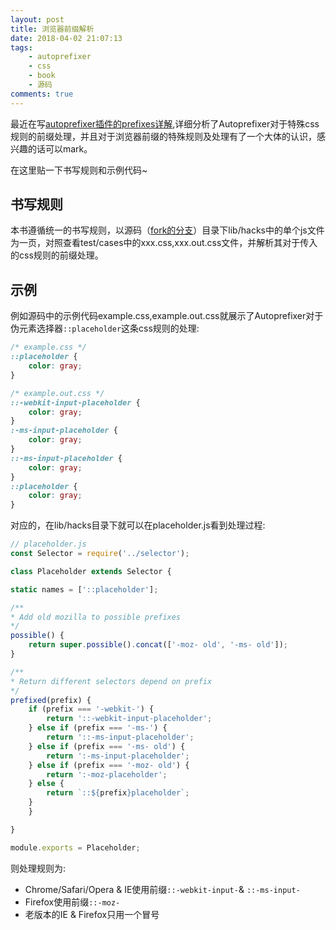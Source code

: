 ```yaml
---
layout: post
title: 浏览器前缀解析
date: 2018-04-02 21:07:13
tags: 
    - autoprefixer
    - css
    - book
    - 源码
comments: true
---
```


最近在写[autoprefixer插件的prefixes详解](https://sydot.gitbooks.io/autoprefixer-prefixes/content/),详细分析了Autoprefixer对于特殊css规则的前缀处理，并且对于浏览器前缀的特殊规则及处理有了一个大体的认识，感兴趣的话可以mark。

在这里贴一下书写规则和示例代码~

## 书写规则

本书遵循统一的书写规则，以源码（[fork的分支](https://github.com/sydot/autoprefixer)）目录下lib/hacks中的单个js文件为一页，对照查看test/cases中的xxx.css,xxx.out.css文件，并解析其对于传入的css规则的前缀处理。

<!-- more -->

## 示例

例如源码中的示例代码example.css,example.out.css就展示了Autoprefixer对于伪元素选择器`::placeholder`这条css规则的处理:

```css
/* example.css */
::placeholder {
    color: gray;
}

/* example.out.css */
::-webkit-input-placeholder {
    color: gray;
}
:-ms-input-placeholder {
    color: gray;
}
::-ms-input-placeholder {
    color: gray;
}
::placeholder {
    color: gray;
}
```

对应的，在lib/hacks目录下就可以在placeholder.js看到处理过程:

```js
// placeholder.js
const Selector = require('../selector');

class Placeholder extends Selector {

static names = ['::placeholder'];

/**
* Add old mozilla to possible prefixes
*/
possible() {
    return super.possible().concat(['-moz- old', '-ms- old']);
}

/**
* Return different selectors depend on prefix
*/
prefixed(prefix) {
    if (prefix === '-webkit-') {
        return '::-webkit-input-placeholder';
    } else if (prefix === '-ms-') {
        return '::-ms-input-placeholder';
    } else if (prefix === '-ms- old') {
        return ':-ms-input-placeholder';
    } else if (prefix === '-moz- old') {
        return ':-moz-placeholder';
    } else {
        return `::${prefix}placeholder`;
    }
    }

}

module.exports = Placeholder;
```

则处理规则为:

* Chrome/Safari/Opera & IE使用前缀`::-webkit-input-`& `::-ms-input-`
* Firefox使用前缀`::-moz-`
* 老版本的IE & Firefox只用一个冒号
